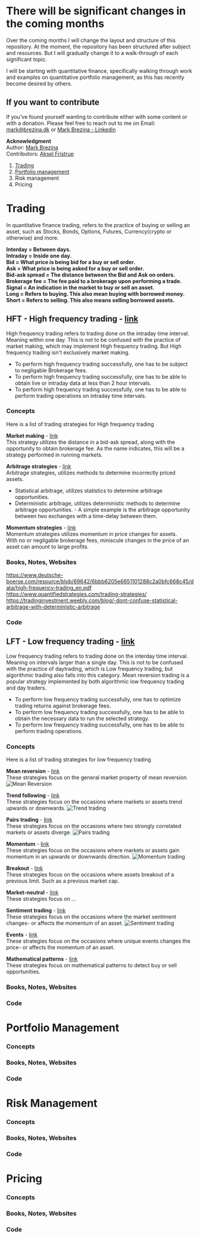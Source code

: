 # There will be significant changes in the coming months

Over the coming months I will change the layout and structure of this repository.
At the moment, the repository has been structured after subject and resources.
But I will gradually change it to a walk-through of each significant topic.

I will be starting with quantitative finance, specifically walking through work
and examples on quantitative portfolio management, as this has recently become 
desired by others.

## If you want to contribute

If you've found yourself wanting to contribute either with some content or with
a donation. Please feel free to reach out to me on Email: mark@brezina.dk or [Mark Brezina - Linkedin](https://www.linkedin.com/in/markdbrezina/)


**Acknowledgment**\
Author: [Mark Brezina](https://github.com/CopenhagenToLondon)\
Contributors: [Aksel Fristrup](https://github.com/afristrup)

1. [Trading](https://github.com/CopenhagenToLondon/Knowledgebase/blob/main/1.%20Quantitative%20Finance/Introduction.md#trading)
2. [Portfolio management](https://github.com/CopenhagenToLondon/Knowledgebase/blob/main/1.%20Quantitative%20Finance/Introduction.md#portfolio-management)
3. Risk management
4. Pricing



# Trading

In quantitative finance trading, refers to the practice of buying or selling an asset, such as Stocks, Bonds, Options, Futures, Currency(crypto or otherwise) and more.

**Interday = Between days.**\
**Intraday = Inside one day.**\
**Bid = What price is being bid for a buy or sell order.**\
**Ask = What price is being asked for a buy or sell order.**\
**Bid-ask spread = The distance between the Bid and Ask on orders.**\
**Brokerage fee = The fee paid to a brokerage upon performing a trade.**\
**Signal = An indication in the market to buy or sell an asset.**\
**Long = Refers to buying. This also mean buying with borrowed money.**\
**Short = Refers to selling. This also means selling borrowed assets.**


## HFT - High frequency trading - [link](https://github.com/CopenhagenToLondon/Knowledgebase/blob/main/1.%20Quantitative%20Finance/HFT/Introduction.md) 
High frequency trading refers to trading done on the intraday time interval. Meaning within one day.
This is not to be confused with the practice of market making, which may implement High frequency trading.
But High frequency trading isn't exclusively market making.


* To perform high frequency trading successfully, one has to be subject to negligable Brokerage fees.
* To perform high frequency trading successfully, one has to be able to obtain live or intraday data at less than 2 hour intervals.
* To perform high frequency trading successfully, one has to be able to perform trading operations on intraday time intervals.

### Concepts
Here is a list of trading strategies for High frequency trading

**Market making** - [link](https://github.com/CopenhagenToLondon/Knowledgebase/blob/main/1.%20Quantitative%20Finance/HFT/Market%20making.md) \
This strategy utilizes the distance in a bid-ask spread, along with the opportunity to obtain brokerage fee.
As the name indicates, this will be a strategy performed in running markets. 

**Arbitrage strategies** -  [link](https://github.com/CopenhagenToLondon/Knowledgebase/blob/main/1.%20Quantitative%20Finance/HFT/Arbitrage.md) \
Arbitrage strategies, utilizes methods to determine incorrectly priced assets.
* Statistical arbitrage, utilizes statistics to determine arbitrage opportunities.
* Deterministic arbitrage, utilizes deterministic methods to determine arbitrage opportunities. - A simple example is the arbitrage opportunity between two exchanges with a time-delay between them.

**Momentum strategies** - [link](https://github.com/CopenhagenToLondon/Knowledgebase/blob/main/1.%20Quantitative%20Finance/HFT/Momentum.md) \
Momentum strategies utilizes momentum in price changes for assets.\
With no or negligable brokerage fees, miniscule changes in the price of an asset can amount to large profits.


### Books, Notes, Websites
https://www.deutsche-boerse.com/resource/blob/69642/6bbb6205e6651101288c2a0bfc668c45/data/high-frequency-trading_en.pdf
https://www.quantifiedstrategies.com/trading-strategies/
https://tradinginvestment.weebly.com/blog/-dont-confuse-statistical-arbitrage-with-deterministic-arbitrage

### Code



## LFT - Low frequency trading - [link](https://github.com/CopenhagenToLondon/Knowledgebase/blob/main/1.%20Quantitative%20Finance/LFT/Introduction.md) 

Low frequency trading refers to trading done on the interday time interval. Meaning on intervals larger than a single day.
This is not to be confused with the practice of daytrading, which is Low frequency trading, but algorithmic trading also falls into this category. Mean reversion trading is a popular strategy implemented by both algorithmic low frequency trading and day traders.

* To perform low frequency trading successfully, one has to optimize trading returns against brokerage fees.
* To perform low frequency trading successfully, one has to be able to obtain the necessary data to run the selected strategy.
* To perform low frequency trading successfully, one has to be able to perform trading operations.

### Concepts

Here is a list of trading strategies for low frequency trading

**Mean reversion** - [link](https://github.com/CopenhagenToLondon/Knowledgebase/blob/main/1.%20Quantitative%20Finance/LFT/1.%20Mean%20reversion.md) \
These strategies focus on the general market property of mean reversion.
![Mean Reversion](https://www.tradinformed.com/wp-content/uploads/2019/01/Mean-Reversion.jpg)



**Trend following** - [link](https://github.com/CopenhagenToLondon/Knowledgebase/blob/main/1.%20Quantitative%20Finance/LFT/2.%20Trend%20following.md) \
These strategies focus on the occasions where markets or assets trend upwards or downwards.
![Trend trading](https://centerpointsecurities.com/wp-content/uploads/2021/07/Momentum-Trading.jpg)

**Pairs trading** - [link](https://github.com/CopenhagenToLondon/Knowledgebase/blob/main/1.%20Quantitative%20Finance/LFT/3.%20Pairs%20Trading.md) \
These strategies focus on the occasions where two strongly correlated markets or assets diverge.
![Pairs trading](https://www.quantifiedstrategies.com/wp-content/uploads/2023/10/image-61.png)

**Momentum** - [link](https://github.com/CopenhagenToLondon/Knowledgebase/blob/main/1.%20Quantitative%20Finance/LFT/4.%20Momentum.md) \
These strategies focus on the occasions where markets or assets gain momentum in an upwards or downwards direction.
![Momentum trading](https://centerpointsecurities.com/wp-content/uploads/2021/07/Momentum-Trading.jpg)

**Breakout** - [link](https://github.com/CopenhagenToLondon/Knowledgebase/blob/main/1.%20Quantitative%20Finance/LFT/5.%20Breakout.md) \
These strategies focus on the occasions where assets breakout of a previous limit. Such as a previous market cap.

**Market-neutral** - [link](https://github.com/CopenhagenToLondon/Knowledgebase/blob/main/1.%20Quantitative%20Finance/HFT/Market%20making.md) \
These strategies focus on ...

**Sentiment trading** - [link](https://github.com/CopenhagenToLondon/Knowledgebase/blob/main/1.%20Quantitative%20Finance/LFT/6.%20Sentiment.md) \
These strategies focus on the occasions where the market sentiment changes- or affects the momentum of an asset.
![Sentiment trading](https://vladimirribakov.com/wp-content/uploads/sentiment-trading.jpg)

**Events** - [link](https://github.com/CopenhagenToLondon/Knowledgebase/blob/main/1.%20Quantitative%20Finance/LFT/7.%20Events.md) \
These strategies focus on the occasions where unique events changes the price- or affects the momentum of an asset.

**Mathematical patterns** - [link](https://github.com/CopenhagenToLondon/Knowledgebase/blob/main/1.%20Quantitative%20Finance/LFT/8.%20Mathematical%20patterns.md) \
These strategies focus on mathematical patterns to detect buy or sell opportunities.


### Books, Notes, Websites

### Code





# Portfolio Management

### Concepts

### Books, Notes, Websites

### Code

# Risk Management

### Concepts

### Books, Notes, Websites

### Code

# Pricing

### Concepts

### Books, Notes, Websites

### Code
